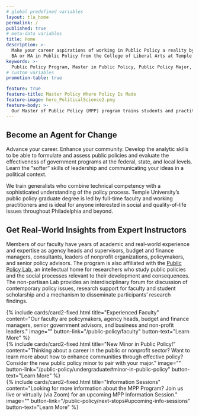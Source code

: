 ```yaml
---
# global predefined variables
layout: tla_home
permalink: /
published: true
# meta-data variables
title: Home
description: >-
  Make your career aspirations of working in Public Policy a reality by earning your
  BA or MA in Public Policy from the College of Liberal Arts at Temple University.
keywords: >-
  Public Policy Program, Master in Public Policy, Public Policy Major, Public Policy School
# custom variables
promotion-table: true

feature: true
feature-title: Master Policy Where Policy Is Made
feature-image: hero_PoliticalScience2.png
feature-body: >-
  Our Master of Public Policy (MPP) program trains students and practitioners who seek successful careers in the public sector or in private or nonprofit organizations that work on a continuous basis with government agencies, in a program that’s just steps away from Philadelphia City Hall.
---
```

## Become an Agent for Change
Advance your career. Enhance your community. Develop the analytic skills to be able to formulate and assess public policies and evaluate the effectiveness of government programs at the federal, state, and local levels. Learn the “softer” skills of leadership and communicating your ideas in a political context. 

We train generalists who combine technical competency with a sophisticated understanding of the policy process. Temple University’s public policy graduate degree is led by full-time faculty and working practitioners and is ideal for anyone interested in social and quality-of-life issues throughout Philadelphia and beyond.

## Get Real-World Insights from Expert Instructors
Members of our faculty have years of academic and real-world experience and expertise as agency heads and supervisors, budget and finance managers, consultants, leaders of nonprofit organizations, policymakers, and senior policy advisors. The program is also affiliated with the [Public Policy Lab](https://www.cla.temple.edu/public-policy-lab/), an intellectual home for researchers who study public policies and the social processes relevant to their development and consequences. The non-partisan Lab provides an interdisciplinary forum for discussion of contemporary policy issues, research support for faculty and student scholarship and a mechanism to disseminate participants’ research findings.

<div class="row row-wide">
  <div class="col m12 l4">{% include cards/card2-fixed.html
    title="Experienced Faculty"
    content="Our faculty are policymakers, agency heads, budget and finance managers, senior government advisors, and business and non-profit leaders."
    image=""
    button-link="/public-policy/faculty"
    button-text="Learn More" %}
  </div>
  <div class="row row-wide">
    <div class="col m12 l4">{% include cards/card2-fixed.html
      title="New Minor in Public Policy!"
      content="Thinking about a career in the public or nonprofit sector? Want to learn more about how to enhance communities through effective policy? Consider the new public policy minor to pair with your major."
      image=""
      button-link="/public-policy/undergraduate#minor-in-public-policy"
      button-text="Learn More" %}
    </div>
    <div class="row row-wide">
      <div class="col m12 l4">{% include cards/card2-fixed.html
        title="Information Sessions"
        content="Looking for more information about the MPP Program? Join us live or virtually (via Zoom) for an upcoming MPP Information Session."
        image=""
        button-link="/public-policy/next-stops#upcoming-info-sessions"
        button-text="Learn More" %}
      </div>
</div>
